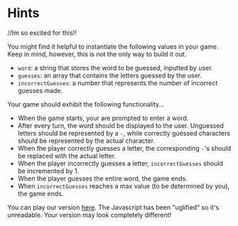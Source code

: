 # Hints
//Im so excited for this!!

You might find it helpful to instantiate the following values in your game. Keep in mind, however, this is not the only way to build it out.
* `word`: a string that stores the word to be guessed, inputted by user.
* `guesses`: an array that contains the letters guessed by the user.
* `incorrectGuesses`: a number that represents the number of incorrect guesses made.

Your game should exhibit the following functionality...
* When the game starts, your are prompted to enter a word.
* After every turn, the word should be displayed to the user. Unguessed letters should be represented by a `-`, while correctly guessed characters should be represented by the actual character.
* When the player correctly guesses a letter, the corresponding `-`'s should be replaced with the actual letter.
* When the player incorrectly guesses a letter, `incorrectGuesses` should be incremented by 1.
* When the player guesses the entire word, the game ends.
* When `incorrectGuesses` reaches a max value (to be determined by you), the game ends.

You can play our version [here](http://ga-wdi-exercises.github.io/hangman-lab/). The Javascript has been "uglified" so it's unreadable. Your version may look completely different!
